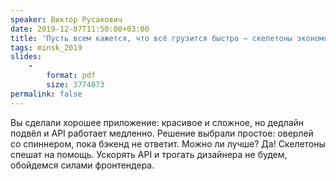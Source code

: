 ```yaml
---
speaker: Виктор Русакович
date: 2019-12-07T11:50:00+03:00
title: 'Пусть всем кажется, что всё грузится быстро — скелетоны экономят время'
tags: minsk_2019
slides:
    -
        format: pdf
        size: 3774873
permalink: false
---
```


Вы сделали хорошее приложение: красивое и сложное, но дедлайн подвёл и API
работает медленно. Решение выбрали простое: оверлей со спиннером, пока бэкенд
не ответит. Можно ли лучше? Да! Скелетоны спешат на помощь. Ускорять API
и трогать дизайнера не будем, обойдемся силами фронтендера.
